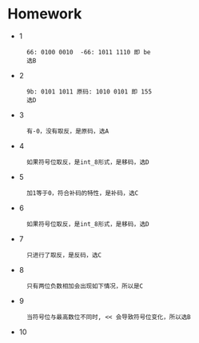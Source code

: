 # Homework

* 1

        66: 0100 0010  -66: 1011 1110 即 be
        选B

* 2
       
        9b: 0101 1011 原码: 1010 0101 即 155
        选D

* 3
        
        有-0，没有取反，是原码，选A

* 4
        
        如果符号位取反，是int_8形式，是移码，选D

* 5
        
        加1等于0，符合补码的特性，是补码，选C

* 6

        如果符号位取反，是int_8形式，是移码，选D

* 7
        
        只进行了取反，是反码，选C

* 8

        只有两位负数相加会出现如下情况，所以是C

* 9

        当符号位与最高数位不同时, << 会导致符号位变化，所以选B

* 10

        